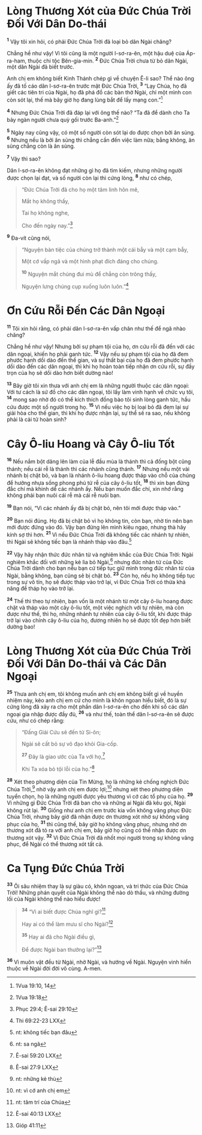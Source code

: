 # Lòng Thương Xót của Đức Chúa Trời Đối Với Dân Do-thái
<sup><b>1</b></sup> Vậy tôi xin hỏi, có phải Đức Chúa Trời đã loại bỏ dân Ngài chăng?

Chẳng hề như vậy! Vì tôi cũng là một người I-sơ-ra-ên, một hậu duệ của Áp-ra-ham, thuộc chi tộc Bên-gia-min. <sup><b>2</b></sup> Đức Chúa Trời chưa từ bỏ dân Ngài, một dân Ngài đã biết trước.

Anh chị em không biết Kinh Thánh chép gì về chuyện Ê-li sao? Thể nào ông ấy đã tố cáo dân I-sơ-ra-ên trước mặt Đức Chúa Trời, <sup><b>3</b></sup> “Lạy Chúa, họ đã giết các tiên tri của Ngài, họ đã phá đổ các bàn thờ Ngài, chỉ một mình con còn sót lại, thế mà bây giờ họ đang lùng bắt để lấy mạng con.”[^1-5b7ba56f-254d-4534-be14-16a97f8c68a6]

<sup><b>4</b></sup> Nhưng Đức Chúa Trời đã đáp lại với ông thế nào? “Ta đã để dành cho Ta bảy ngàn người chưa quỳ gối trước Ba-anh.”[^2-5b7ba56f-254d-4534-be14-16a97f8c68a6]

<sup><b>5</b></sup> Ngày nay cũng vậy, có một số người còn sót lại do được chọn bởi ân sủng. <sup><b>6</b></sup> Nhưng nếu là bởi ân sủng thì chẳng cần đến việc làm nữa; bằng không, ân sủng chẳng còn là ân sủng.

<sup><b>7</b></sup> Vậy thì sao?

Dân I-sơ-ra-ên không đạt những gì họ đã tìm kiếm, nhưng những người được chọn lại đạt, và số người còn lại thì cứng lòng, <sup><b>8</b></sup> như có chép,

> “Đức Chúa Trời đã cho họ một tâm linh hôn mê,
>
> Mắt họ không thấy,
>
> Tai họ không nghe,
>
> Cho đến ngày nay.”[^3-5b7ba56f-254d-4534-be14-16a97f8c68a6]

<sup><b>9</b></sup> Đa-vít cũng nói,

> “Nguyện bàn tiệc của chúng trở thành một cái bẫy và một cạm bẫy,
>
> Một cớ vấp ngã và một hình phạt đích đáng cho chúng.
>
> <sup><b>10</b></sup> Nguyện mắt chúng đui mù để chẳng còn trông thấy,
>
> Nguyện lưng chúng cụp xuống luôn luôn.”[^4-5b7ba56f-254d-4534-be14-16a97f8c68a6]

# Ơn Cứu Rỗi Đến Các Dân Ngoại
<sup><b>11</b></sup> Tôi xin hỏi rằng, có phải dân I-sơ-ra-ên vấp chân như thế để ngã nhào chăng?

Chẳng hề như vậy! Nhưng bởi sự phạm tội của họ, ơn cứu rỗi đã đến với các dân ngoại, khiến họ phải ganh tức. <sup><b>12</b></sup> Vậy nếu sự phạm tội của họ đã đem phước hạnh dồi dào đến thế gian, và sự thất bại của họ đã đem phước hạnh dồi dào đến các dân ngoại, thì khi họ hoàn toàn tiếp nhận ơn cứu rỗi, sự đầy trọn của họ sẽ dồi dào hơn biết dường nào!

<sup><b>13</b></sup> Bây giờ tôi xin thưa với anh chị em là những người thuộc các dân ngoại: Với tư cách là sứ đồ cho các dân ngoại, tôi lấy làm vinh hạnh về chức vụ tôi, <sup><b>14</b></sup> mong sao nhờ đó có thể kích thích đồng bào tôi sinh lòng ganh tức, hầu cứu được một số người trong họ. <sup><b>15</b></sup> Vì nếu việc họ bị loại bỏ đã đem lại sự giải hòa cho thế gian, thì khi họ được nhận lại, sự thể sẽ ra sao, nếu không phải là cải tử hoàn sinh?

# Cây Ô-liu Hoang và Cây Ô-liu Tốt
<sup><b>16</b></sup> Nếu nắm bột dâng lên làm của lễ đầu mùa là thánh thì cả đống bột cũng thánh; nếu cái rễ là thánh thì các nhánh cũng thánh. <sup><b>17</b></sup> Nhưng nếu một vài nhánh bị chặt bỏ, và bạn là nhánh ô-liu hoang được tháp vào chỗ của chúng để hưởng nhựa sống phong phú từ rễ của cây ô-liu tốt, <sup><b>18</b></sup> thì xin bạn đừng đắc chí mà khinh dể các nhánh ấy. Nếu bạn muốn đắc chí, xin nhớ rằng không phải bạn nuôi cái rễ mà cái rễ nuôi bạn.

<sup><b>19</b></sup> Bạn nói, “Vì các nhánh ấy đã bị chặt bỏ, nên tôi mới được tháp vào.”

<sup><b>20</b></sup> Bạn nói đúng. Họ đã bị chặt bỏ vì họ không tin, còn bạn, nhờ tin nên bạn mới được đứng vào đó. Vậy bạn đừng lên mình kiêu ngạo, nhưng thà hãy kính sợ thì hơn. <sup><b>21</b></sup> Vì nếu Đức Chúa Trời đã không tiếc các nhánh tự nhiên, thì Ngài sẽ không tiếc bạn là nhánh tháp vào đâu.[^5-5b7ba56f-254d-4534-be14-16a97f8c68a6]

<sup><b>22</b></sup> Vậy hãy nhận thức đức nhân từ và nghiêm khắc của Đức Chúa Trời: Ngài nghiêm khắc đối với những kẻ lìa bỏ Ngài,[^6-5b7ba56f-254d-4534-be14-16a97f8c68a6] nhưng đức nhân từ của Đức Chúa Trời dành cho bạn nếu bạn cứ tiếp tục giữ mình trong đức nhân từ của Ngài, bằng không, bạn cũng sẽ bị chặt bỏ. <sup><b>23</b></sup> Còn họ, nếu họ không tiếp tục trong sự vô tín, họ sẽ được tháp vào trở lại, vì Đức Chúa Trời có thừa khả năng để tháp họ vào trở lại.

<sup><b>24</b></sup> Thế thì theo tự nhiên, bạn vốn là một nhánh từ một cây ô-liu hoang được chặt và tháp vào một cây ô-liu tốt, một việc nghịch với tự nhiên, mà còn được như thế, thì họ, những nhánh tự nhiên của cây ô-liu tốt, khi được tháp trở lại vào chính cây ô-liu của họ, đương nhiên họ sẽ được tốt đẹp hơn biết dường bao!

# Lòng Thương Xót của Đức Chúa Trời Đối Với Dân Do-thái và Các Dân Ngoại
<sup><b>25</b></sup> Thưa anh chị em, tôi không muốn anh chị em không biết gì về huyền nhiệm này, kẻo anh chị em cứ cho mình là khôn ngoan hiểu biết, đó là sự cứng lòng đã xảy ra cho một phần dân I-sơ-ra-ên cho đến khi số các dân ngoại gia nhập được đầy đủ, <sup><b>26</b></sup> và như thế, toàn thể dân I-sơ-ra-ên sẽ được cứu, như có chép rằng:

> “Đấng Giải Cứu sẽ đến từ Si-ôn;
>
> Ngài sẽ cất bỏ sự vô đạo khỏi Gia-cốp.
>
> <sup><b>27</b></sup> Đây là giao ước của Ta với họ,[^7-5b7ba56f-254d-4534-be14-16a97f8c68a6]
>
> Khi Ta xóa bỏ tội lỗi của họ.”[^8-5b7ba56f-254d-4534-be14-16a97f8c68a6]

<sup><b>28</b></sup> Xét theo phương diện của Tin Mừng, họ là những kẻ chống nghịch Đức Chúa Trời,[^9-5b7ba56f-254d-4534-be14-16a97f8c68a6] nhờ vậy anh chị em được lợi;[^10-5b7ba56f-254d-4534-be14-16a97f8c68a6] nhưng xét theo phương diện tuyển chọn, họ là những người được yêu thương vì cớ các tổ phụ của họ. <sup><b>29</b></sup> Vì những gì Đức Chúa Trời đã ban cho và những ai Ngài đã kêu gọi, Ngài không rút lại. <sup><b>30</b></sup> Giống như anh chị em trước kia vốn không vâng phục Đức Chúa Trời, nhưng bây giờ đã nhận được ơn thương xót nhờ sự không vâng phục của họ, <sup><b>31</b></sup> thì cũng thế, bây giờ họ không vâng phục, nhưng nhờ ơn thương xót đã tỏ ra với anh chị em, bây giờ họ cũng có thể nhận được ơn thương xót vậy. <sup><b>32</b></sup> Vì Đức Chúa Trời đã nhốt mọi người trong sự không vâng phục, để Ngài có thể thương xót tất cả.

# Ca Tụng Đức Chúa Trời
<sup><b>33</b></sup> Ôi sâu nhiệm thay là sự giàu có, khôn ngoan, và tri thức của Đức Chúa Trời! Những phán quyết của Ngài không thể nào dò thấu, và những đường lối của Ngài không thể nào hiểu được!

> <sup><b>34</b></sup> “Vì ai biết được Chúa nghĩ gì?[^11-5b7ba56f-254d-4534-be14-16a97f8c68a6]
>
> Hay ai có thể làm mưu sĩ cho Ngài?[^12-5b7ba56f-254d-4534-be14-16a97f8c68a6]
>
> <sup><b>35</b></sup> Hay ai đã cho Ngài điều gì,
>
> Để được Ngài ban thưởng lại?”[^13-5b7ba56f-254d-4534-be14-16a97f8c68a6]

<sup><b>36</b></sup> Vì muôn vật đều từ Ngài, nhờ Ngài, và hướng về Ngài. Nguyện vinh hiển thuộc về Ngài đời đời vô cùng. A-men.

[^1-5b7ba56f-254d-4534-be14-16a97f8c68a6]: 1Vua 19:10, 14
[^2-5b7ba56f-254d-4534-be14-16a97f8c68a6]: 1Vua 19:18
[^3-5b7ba56f-254d-4534-be14-16a97f8c68a6]: Phục 29:4; Ê-sai 29:10
[^4-5b7ba56f-254d-4534-be14-16a97f8c68a6]: Thi 69:22-23 LXX
[^5-5b7ba56f-254d-4534-be14-16a97f8c68a6]: nt: không tiếc bạn đâu
[^6-5b7ba56f-254d-4534-be14-16a97f8c68a6]: nt: sa ngã
[^7-5b7ba56f-254d-4534-be14-16a97f8c68a6]: Ê-sai 59:20 LXX
[^8-5b7ba56f-254d-4534-be14-16a97f8c68a6]: Ê-sai 27:9 LXX
[^9-5b7ba56f-254d-4534-be14-16a97f8c68a6]: nt: những kẻ thù
[^10-5b7ba56f-254d-4534-be14-16a97f8c68a6]: nt: vì cớ anh chị em
[^11-5b7ba56f-254d-4534-be14-16a97f8c68a6]: nt: tâm trí của Chúa
[^12-5b7ba56f-254d-4534-be14-16a97f8c68a6]: Ê-sai 40:13 LXX
[^13-5b7ba56f-254d-4534-be14-16a97f8c68a6]: Gióp 41:11